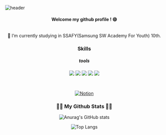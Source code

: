 ![header](https://capsule-render.vercel.app/api?type=waving&color=timegradient&height=300&section=header&text=Jin's%20Git&fontSize=90)

<div align="center">

####  Welcome my github profile ! 😄
<br>
🔭 I’m currently studying in SSAFY(Samsung SW Academy For Youth) 10th.
<br>

### Skills
##### tools 
<img src="https://img.shields.io/badge/Python-3776AB?style=flat-square&logo=Python&logoColor=white"/> <img src="https://img.shields.io/badge/R-276DC3?style=flat-square&logo=R&logoColor=white"/> <img src="https://img.shields.io/badge/MySQL-4479A1?style=flat-square&logo=MySQL&logoColor=white"/> <img src="https://img.shields.io/badge/Tableau-E97627?style=flat-square&logo=Tableau&logoColor=white"/> <img src="https://img.shields.io/badge/Git-F05032?style=flat-square&logo=Git&logoColor=white"/>

<br>

[![Notion](https://img.shields.io/badge/Notion-%23000000.svg?style=for-the-badge&logo=notion&logoColor=white)](https://www.notion.so/72a9044212d741c0b9cec5fdf6ec3585?pvs=4)

<h3 align="center">👩‍💻 My Github Stats 👩‍💻</h3>
<div align="center">

![Anurag's GitHub stats](https://github-readme-stats.vercel.app/api?username=jinhuijang98&show_icons=true&theme=buefy)

![Top Langs](https://github-readme-stats.vercel.app/api/top-langs/?username=jinhuijang98&layout=compact&theme=buefy)

</div>

<!--
**jinhuijang98/jinhuijang98** is a ✨ _special_ ✨ repository because its `README.md` (this file) appears on your GitHub profile.

Here are some ideas to get you started:

- 🔭 I’m currently working on ...
- 🌱 I’m currently learning ...
- 👯 I’m looking to collaborate on ...
- 🤔 I’m looking for help with ...
- 💬 Ask me about ...
- 📫 How to reach me: ...
- 😄 Pronouns: ...
- ⚡ Fun fact: ...
-->

</div>
